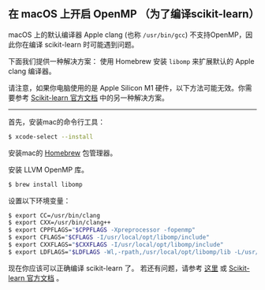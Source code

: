 ## 在 macOS 上开启 OpenMP （为了编译scikit-learn）

macOS 上的默认编译器 Apple clang (也称 `/usr/bin/gcc`) 不支持OpenMP，因此你在编译 scikit-learn 时可能遇到问题。

下面我们提供一种解决方案： 使用 Homebrew 安装 `libomp` 来扩展默认的 Apple clang 编译器。 

请注意，如果你电脑使用的是 Apple Silicon M1 硬件，以下方法可能无效。你需要参考 [Scikit-learn 官方文档](https://scikit-learn.org/dev/developers/advanced_installation.html#mac-osx) 中的另一种解决方案。



----

首先，安装mac的命令行工具：

```bash
$ xcode-select --install 
```

安装mac的 [Homebrew](https://brew.sh) 包管理器。

安装 LLVM OpenMP 库。 

```bash
$ brew install libomp
```

设置以下环境变量：


```bash
$ export CC=/usr/bin/clang
$ export CXX=/usr/bin/clang++
$ export CPPFLAGS="$CPPFLAGS -Xpreprocessor -fopenmp"
$ export CFLAGS="$CFLAGS -I/usr/local/opt/libomp/include"
$ export CXXFLAGS="$CXXFLAGS -I/usr/local/opt/libomp/include"
$ export LDFLAGS="$LDFLAGS -Wl,-rpath,/usr/local/opt/libomp/lib -L/usr/local/opt/libomp/lib -lomp"
```


现在你应该可以正确编译 scikit-learn 了。
若还有问题，请参考 [这里](https://github.com/scikit-learn/scikit-learn/issues/13371) 或 [Scikit-learn 官方文档](https://scikit-learn.org/dev/developers/advanced_installation.html#mac-osx) 。
